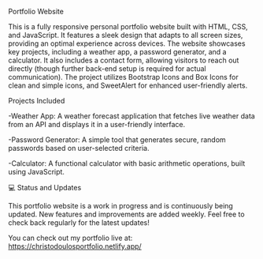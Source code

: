  Portfolio Website


  This is a fully responsive personal portfolio website built with HTML, CSS, and JavaScript. It features a sleek design that adapts to all screen sizes, providing an optimal experience across devices. The website showcases key projects, including a weather app, a password generator, and a calculator. It also includes a contact form, allowing visitors to reach out directly (though further back-end setup is required for actual communication). The project utilizes Bootstrap Icons and Box Icons for clean and simple icons, and SweetAlert for enhanced user-friendly alerts.

Projects Included

 -Weather App: A weather forecast application that fetches live weather data from an API and displays it in a user-friendly interface.
 
 -Password Generator: A simple tool that generates secure, random passwords based on user-selected criteria.
 
 -Calculator: A functional calculator with basic arithmetic operations, built using JavaScript.
  
💻 Status and Updates

  This portfolio website is a work in progress and is continuously being updated. New features and improvements are added weekly. Feel free to check back regularly for the latest updates!

  

You can check out my portfolio live at: https://christodoulosportfolio.netlify.app/


